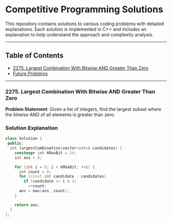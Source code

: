 # Competitive Programming Solutions

This repository contains solutions to various coding problems with detailed explanations. Each solution is implemented in C++ and includes an explanation to help understand the approach and complexity analysis.

---

## Table of Contents
- [2275. Largest Combination With Bitwise AND Greater Than Zero](#2275-largest-combination-with-bitwise-and-greater-than-zero)
- [Future Problems](#future-problems)

---

### 2275. Largest Combination With Bitwise AND Greater Than Zero

**Problem Statement**: Given a list of integers, find the largest subset where the bitwise AND of all elements is greater than zero. 

### Solution Explanation

```cpp
class Solution {
 public:
  int largestCombination(vector<int>& candidates) {
    constexpr int kMaxBit = 24;
    int ans = 0;

    for (int i = 0; i < kMaxBit; ++i) {
      int count = 0;
      for (const int candidate : candidates)
        if (candidate >> i & 1)
          ++count;
      ans = max(ans, count);
    }

    return ans;
  }
};
